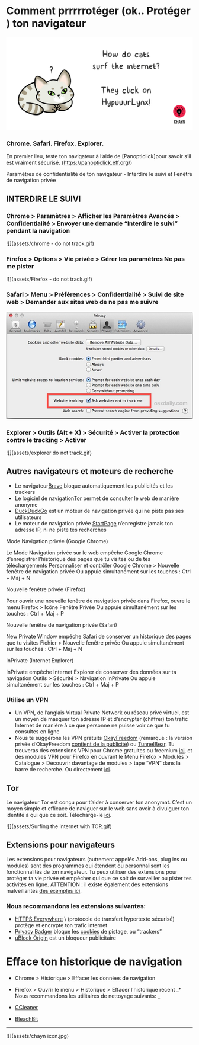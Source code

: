 # Comment prrrrrotéger (ok.. Protéger ) ton navigateur

![](assets/HypuuurLynx.gif)

### Chrome. Safari. Firefox. Explorer.

En premier lieu, teste ton navigateur à l’aide de [Panopticlick]pour savoir s’il est vraiment sécurisé. (https://panopticlick.eff.org/)

Paramètres de confidentialité de ton navigateur - Interdire le suivi et Fenêtre de navigation privée

## INTERDIRE LE SUIVI

### **Chrome** > Paramètres > Afficher les Paramètres Avancés > Confidentialité > Envoyer une demande “Interdire le suivi” pendant la navigation

![](assets/chrome - do not track.gif)



### **Firefox** > Options > Vie privée > Gérer les paramètres Ne pas me pister


![](assets/Firefox - do not track.gif)


### **Safari** > Menu > Préférences > Confidentialité > Suivi de site web > Demander aux sites web de ne pas me suivre


![](assets/do-not-track-safari.jpg)


### **Explorer** > Outils (Alt + X) > Sécurité > Activer la protection contre le tracking > Activer


![](assets/explorer do not track.gif)


## Autres navigateurs et moteurs de recherche

* Le navigateur[Brave](https://www.brave.com/) bloque automatiquement les publicités et les trackers
* Le logiciel de navigation[Tor](https://www.torproject.org) permet de consulter le web de manière anonyme
* [DuckDuckGo](https://duckduckgo.com/about) est un moteur de navigation privée qui ne piste pas ses utilisateurs
* Le moteur de navigation privée [StartPage](https://www.startpage.com/) n’enregistre jamais ton adresse IP, ni ne piste tes recherches


Mode Navigation privée (Google Chrome)

Le Mode Navigation privée sur le web empêche  Google Chrome d’enregistrer l’historique des pages que tu visites ou de tes téléchargements
Personnaliser et contrôler Google Chrome > Nouvelle fenêtre de navigation privée
Ou appuie simultanément sur les touches : Ctrl + Maj + N


Nouvelle fenêtre privée (Firefox)

Pour ouvrir une nouvelle fenêtre de navigation privée dans Firefox, ouvre le menu Firefox > Icône Fenêtre Privée
Ou appuie simultanément sur les touches : Ctrl + Maj + P


Nouvelle fenêtre de navigation privée (Safari)

New Private Window empêche Safari de conserver un historique des pages que tu visites
Fichier > Nouvelle fenêtre privée
Ou appuie simultanément sur les touches : Ctrl + Maj + N


InPrivate (Internet Explorer)

InPrivate empêche Internet Explorer de conserver des données sur ta navigation 
Outils > Sécurité > Navigation InPrivate
Ou appuie simultanément sur les touches : Ctrl + Maj + P


### **Utilise un VPN**

* Un VPN, de l’anglais Virtual Private Network ou réseau privé virtuel, est un moyen de masquer ton adresse IP et d’encrypter (chiffrer) ton trafic Internet de manière à ce que personne ne puisse voir ce que tu consultes en ligne 
* Nous te suggérons les VPN gratuits [OkayFreedom](http://www.okfreedom.com/en/) (remarque : la version privée d’OkayFreedom [contient de la publicité](http://www.okfreedom.com/en/support#free)) ou [TunnelBear](https://www.tunnelbear.com/). Tu trouveras des extensions VPN pour Chrome gratuites ou freemium [ici](https://chrome.google.com/webstore/search/VPN?_category=extensions), et des modules VPN pour Firefox en ouvrant le Menu Firefox > Modules > Catalogue > Découvrir davantage de modules > tape “VPN” dans la barre de recherche. Ou directement [ici](https://addons.mozilla.org/fr/firefox/).


## **Tor**

Le navigateur Tor est conçu pour t’aider à conserver ton anonymat. C’est un moyen simple et efficace de naviguer sur le web sans avoir à divulguer ton identité à qui que ce soit. Télécharge-le [ici](https://www.torproject.org/projects/torbrowser.html.en).

![](assets/Surfing the internet with TOR.gif)

 ## Extensions pour navigateurs

Les extensions pour navigateurs (autrement appelés Add-ons, plug ins ou modules) sont des programmes qui étendent ou personnalisent les fonctionnalités de ton navigateur. Tu peux utiliser des extensions pour protéger ta vie privée et empêcher qui que ce soit de surveiller ou pister tes activités en ligne.  ATTENTION : il existe également des extensions malveillantes [des exemples ici](http://www.makeuseof.com/tag/x-malicious-browser-extensions-help-hackers-target-victims/).

### Nous recommandons les extensions suivantes:

* [HTTPS Everywhere](https://www.eff.org/https-everywhere) \ (protocole de transfert hypertexte sécurisé) protège et encrypte ton trafic internet
* [Privacy Badger](https://www.eff.org/privacybadger) bloque les [cookies](https://en.wikipedia.org/wiki/HTTP_cookie) de pistage, ou “trackers”
* [uBlock Origin](https://www.ublock.org/) est un bloqueur publicitaire

# Efface ton historique de navigation
* Chrome > Historique > Effacer les données de navigation 
* Firefox > Ouvrir le menu > Historique > Effacer l’historique récent
_* Nous recommandons les utilitaires de nettoyage suivants:
_

* [CCleaner](http://www.piriform.com/ccleaner)

* [BleachBit](http://www.bleachbit.org/)

---
![](assets/chayn icon.jpg)



